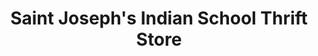 ---
title: "Saint Joseph's Indian School Thrift Store"
url: /chamberlain/saint-josephs-indian-school-thrift-store/
shop: Gebrauchtwaren
---